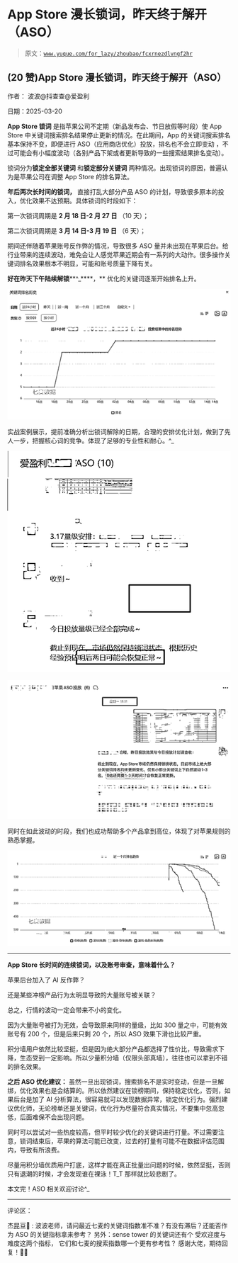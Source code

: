 # App Store 漫长锁词，昨天终于解开（ASO）

> 原文：[`www.yuque.com/for_lazy/zhoubao/fcxrnezdlvngf2hr`](https://www.yuque.com/for_lazy/zhoubao/fcxrnezdlvngf2hr)

## (20 赞)App Store 漫长锁词，昨天终于解开（ASO）

作者： 波波@抖查查@爱盈利

日期：2025-03-20

**App Store 锁词** 是指苹果公司不定期（新品发布会、节日放假等时段）使 App Store
中关键词搜索排名结果停止更新的情况。在此期间，App 的关键词搜索排名基本保持不变，即便进行 ASO（应用商店优化）投放，排名也不会立即变动
，不过可能会有小幅度波动（各别产品下架或者更新导致的一些搜索结果排名变动）。

锁词分为**锁定全部关键词** 和**锁定部分关键词** 两种情况。出现锁词的原因，普遍认为是苹果公司在调整 App Store 的排名算法。

**年后两次长时间的锁词，** 直接打乱大部分产品 ASO 的计划，导致很多原本的投入，优化效果不达预期。具体锁词的时段如下：

第一次锁词周期是 **2 月 18 日-2 月 27 日** （10 天）；

第二次锁词周期是 **3 月 14 日-3 月 19 日** （6 天）；

期间还伴随着苹果账号反作弊的情况，导致很多 ASO 量并未出现在苹果后台。给行业带来的连续波动，难免会让人感觉苹果近期会有一系列的大动作。很多操作关键词排名效果根本不明显，可能和账号质量下降有关。

**好在昨天下午陆续解锁****^_****，** 优化的关键词逐渐开始排名上升。

![](img/699a2ffedc7f7c78a7d77e515f2a602b.png "None")

实战案例展示，提前准确分析出锁词解除的日期，合理的安排优化计划，做到了先人一步，把握核心词的竞争。体现了足够的专业性和耐心。^_

![](img/59e25087a3d5411e141cbd5ddd9c1e05.png "None")

![](img/eb495c429ec131547adc50ec6e027f25.png "None")

同时在如此波动的时段，我们也成功帮助多个产品拿到高位，体现了对苹果规则的熟悉掌握。

![](img/9dce9950f3e16cfa526a743483405be3.png "None")

**  **

**App Store 长时间的连续锁词，以及账号审查，意味着什么？**

苹果后台加入了 AI 反作弊？

还是某些冲榜产品行为太明显导致的大量账号被关联？

总之，行情的波动一定会带来不小的变化。

因为大量账号被打为无效，会导致原来同样的量级，比如 300 量之中，可能有效账号有 200 个，但是后来只剩 20 个，所以 ASO 效果下滑也比较严重。

积分墙用户依然比较坚挺，但是因为绝大部分产品都选择了性价比，导致需求下降，生态受到一定影响。所以少量积分墙（仅限头部真墙），往往也可以拿到不错的排名效果。

**之后 ASO 优化建议：** 虽然一旦出现锁词，搜索排名不是实时变动，但是一旦解绑，优化效果也是会结算的。所以依然建议在锁榜期间，保持稳定优化，否则，如果后台是加了 AI 分析算法，很容易就可以发现数据异常，锁定优化行为。强烈建议优化师，无论榜单还是关键词，优化行为尽量符合真实情况，不要集中忽高忽低，后面难保不会出现问题。

同时可以尝试对一些热度较高，但平时较少优化的关键词进行打量。不过需要注意，锁词结束后，苹果的算法可能已改变，过去的打量有可能不在数据评估范围内，导致有所浪费。

尽量用积分墙优质用户打底，这样才能在真正批量出问题的时候，依然坚挺，否则只有退潮的时候，才会发现谁在裸泳！T_T 那样就比较悲剧了。

本文完！ASO 相关欢迎讨论^_

* * *

评论区：

杰昆豆🦅 : 波波老师，请问最近七麦的关键词指数准不准？有没有滞后？还能否作为 ASO 的关键指标拿来参考？ 另外：sense tower 的关键词还有个
受欢迎度与难度这两个指标， 它们和七麦的搜索指数哪一个更有参考性？ 感谢大佬，期待回复！🌚🌚